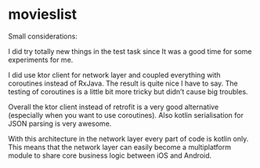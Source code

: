# movieslist

Small considerations: 

I did try totally new things in the test task since It was a good time for some experiments for me. 

I did use ktor client for network layer and coupled everything with coroutines instead of RxJava. 
The result is quite nice I have to say. 
The testing of coroutines is a little bit more tricky but didn’t cause big troubles. 

Overall the ktor client instead of retrofit is a very good alternative (especially when you want to use coroutines). Also kotlin serialisation for JSON parsing is very awesome. 

With this architecture in the network layer every part of code is kotlin only. This means that the network layer can easily become a multiplatform module to share core business logic between iOS and Android. 
